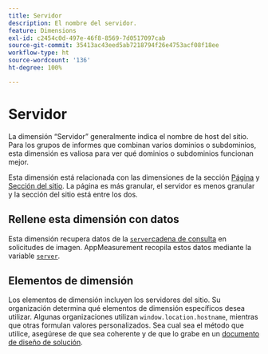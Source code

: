 ```yaml
---
title: Servidor
description: El nombre del servidor.
feature: Dimensions
exl-id: c2454c0d-497e-46f8-8569-7d0517097cab
source-git-commit: 35413ac43eed5ab7218794f26e4753acf08f18ee
workflow-type: ht
source-wordcount: '136'
ht-degree: 100%

---
```


# Servidor

La dimensión “Servidor” generalmente indica el nombre de host del sitio. Para los grupos de informes que combinan varios dominios o subdominios, esta dimensión es valiosa para ver qué dominios o subdominios funcionan mejor.

Esta dimensión está relacionada con las dimensiones de la sección [Página](page.md) y [Sección del sitio](site-section.md). La página es más granular, el servidor es menos granular y la sección del sitio está entre los dos.

## Rellene esta dimensión con datos

Esta dimensión recupera datos de la [`server`cadena de consulta](/help/implement/validate/query-parameters.md) en solicitudes de imagen. AppMeasurement recopila estos datos mediante la variable [`server`](/help/implement/vars/page-vars/server.md).

## Elementos de dimensión

Los elementos de dimensión incluyen los servidores del sitio. Su organización determina qué elementos de dimensión específicos desea utilizar. Algunas organizaciones utilizan `window.location.hostname`, mientras que otras formulan valores personalizados. Sea cual sea el método que utilice, asegúrese de que sea coherente y de que lo grabe en un [documento de diseño de solución](/help/implement/prepare/solution-design.md).
